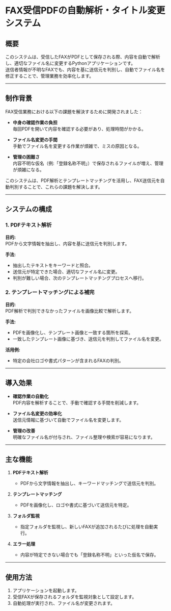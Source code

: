 
# FAX受信PDFの自動解析・タイトル変更システム

## 概要
このシステムは、受信したFAXがPDFとして保存される際、内容を自動で解析し、適切なファイル名に変更するPythonアプリケーションです。  
送信者情報が不明なFAXでも、内容を基に送信元を判別し、自動でファイル名を修正することで、管理業務を効率化します。

---

## 制作背景
FAX受信業務における以下の課題を解決するために開発されました：

- **中身の確認作業の負担**  
  毎回PDFを開いて内容を確認する必要があり、処理時間がかかる。
  
- **ファイル名変更の手間**  
  手動でファイル名を変更する作業が煩雑で、ミスの原因となる。
  
- **管理の困難さ**  
  内容不明な仮名（例:「登録名称不明」）で保存されるファイルが増え、管理が煩雑になる。

このシステムは、PDF解析とテンプレートマッチングを活用し、FAX送信元を自動判別することで、これらの課題を解決します。

---

## システムの構成
### 1. PDFテキスト解析
**目的:**  
PDFから文字情報を抽出し、内容を基に送信元を判別します。  

**手法:**  
- 抽出したテキストをキーワードと照合。  
- 送信元が特定できた場合、適切なファイル名に変更。  
- 判別が難しい場合、次のテンプレートマッチングプロセスへ移行。

### 2. テンプレートマッチングによる補完
**目的:**  
PDF解析で判別できなかったファイルを画像比較で解析します。  

**手法:**  
- PDFを画像化し、テンプレート画像と一致する箇所を探索。  
- 一致したテンプレート画像に基づき、送信元を判別してファイル名を変更。  

**活用例:**  
- 特定の会社ロゴや書式パターンが含まれるFAXの判別。

---

## 導入効果
- **確認作業の自動化**  
  PDF内容を解析することで、手動で確認する手間を削減します。
  
- **ファイル名変更の効率化**  
  送信元情報に基づいて自動でファイル名を変更します。
  
- **管理の改善**  
  明確なファイル名が付与され、ファイル整理や検索が容易になります。

---

## 主な機能
1. **PDFテキスト解析**  
   - PDFから文字情報を抽出し、キーワードマッチングで送信元を判別。

2. **テンプレートマッチング**  
   - PDFを画像化し、ロゴや書式に基づいて送信元を特定。

3. **フォルダ監視**  
   - 指定フォルダを監視し、新しいFAXが追加されるたびに処理を自動実行。

4. **エラー処理**  
   - 内容が特定できない場合でも「登録名称不明」といった仮名で保存。

---

## 使用方法
1. アプリケーションを起動します。
2. 受信FAXが保存されるフォルダを監視対象として設定します。
3. 自動処理が実行され、ファイル名が変更されます。


